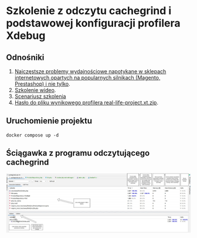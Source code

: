# Szkolenie z odczytu cachegrind i podstawowej konfiguracji profilera Xdebug

## Odnośniki

1. [Najczęstsze problemy wydajnościowe napotykane w sklepach internetowych opartych na popularnych silnikach (Magento, Prestashop) i nie tylko](Problemy.md).
2. [Szkolenie wideo](https://drive.google.com/file/d/1vSMVcS80Ka7yFp8AhPeXxOLXBt0NzrWm/view?usp=sharing).
3. [Scenariusz szkolenia](https://docs.google.com/document/d/1JFirVFB2Ac7ks10-3FKzY8KVNC2TUl4cYhmvl0Ztp9k/edit?usp=sharing)
4. [Hasło do pliku wynikowego profilera real-life-project.xt.zip](https://docs.google.com/spreadsheets/d/14TmltLZO0lqKgrmU_CY49DFZNrQjot1u2cLceZIwosY/edit#gid=0&range=I12).

## Uruchomienie projektu

```shell
docker compose up -d
```

## Ściągawka z programu odczytującego cachegrind

![cachegrind.jpg](cachegrind.jpg)
